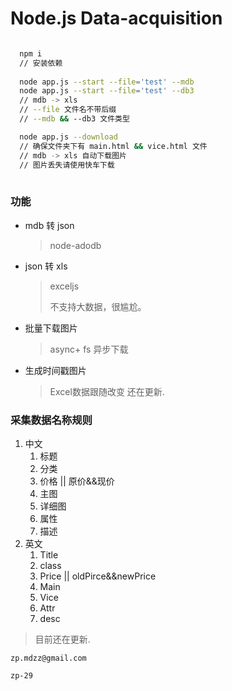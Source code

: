 
# Node.js Data-acquisition

```bash

  npm i
  // 安装依赖
  
  node app.js --start --file='test' --mdb
  node app.js --start --file='test' --db3
  // mdb -> xls
  // --file 文件名不带后缀
  // --mdb && --db3 文件类型

  node app.js --download 
  // 确保文件夹下有 main.html && vice.html 文件
  // mdb -> xls 自动下载图片
  // 图片丢失请使用快车下载
  
```

### 功能

- mdb 转 json

  > node-adodb

- json 转 xls

  > exceljs
  >
  > <!--json2-xls--> 不支持大数据，很尴尬。

- 批量下载图片

  > async+ fs 异步下载

- 生成时间戳图片

  > Excel数据跟随改变
  > 还在更新.


### 采集数据名称规则

1. 中文
   1. 标题
   2. 分类
   3. 价格 ||  原价&&现价
   4. 主图
   5. 详细图
   6. 属性
   7. 描述
2. 英文
   1. Title
   2. class
   3. Price || oldPirce&&newPrice
   4. Main
   5. Vice
   6. Attr
   7. desc

> 目前还在更新.

`zp.mdzz@gmail.com`

`zp-29`
